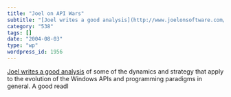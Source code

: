 ```yaml
---
title: "Joel on API Wars"
subtitle: "[Joel writes a good analysis](http://www.joelonsoftware.com/articles/APIWar.html) of some of the dyn..."
category: "538"
tags: []
date: "2004-08-03"
type: "wp"
wordpress_id: 1956
---
```

[Joel writes a good analysis](http://www.joelonsoftware.com/articles/APIWar.html) of some of the dynamics and strategy that apply to the evolution of the Windows APIs and programming paradigms in general. A good readl